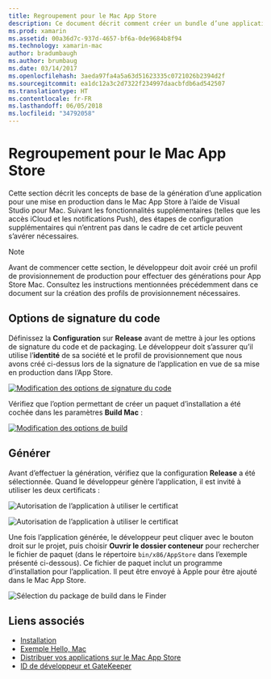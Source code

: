 ```yaml
---
title: Regroupement pour le Mac App Store
description: Ce document décrit comment créer un bundle d’une application Xamarin.Mac en vue de sa publication dans le Mac App Store. Il traite de la génération et des options de signature de code.
ms.prod: xamarin
ms.assetid: 00a36d7c-937d-4657-bf6a-0de9684b8f94
ms.technology: xamarin-mac
author: bradumbaugh
ms.author: brumbaug
ms.date: 03/14/2017
ms.openlocfilehash: 3aeda97fa4a5a63d51623335c0721026b2394d2f
ms.sourcegitcommit: ea1dc12a3c2d7322f234997daacbfdb6ad542507
ms.translationtype: HT
ms.contentlocale: fr-FR
ms.lasthandoff: 06/05/2018
ms.locfileid: "34792058"
---
```

# <a name="bundling-for-the-mac-app-store"></a>Regroupement pour le Mac App Store

Cette section décrit les concepts de base de la génération d’une application pour une mise en production dans le Mac App Store à l’aide de Visual Studio pour Mac. Suivant les fonctionnalités supplémentaires (telles que les accès iCloud et les notifications Push), des étapes de configuration supplémentaires qui n’entrent pas dans le cadre de cet article peuvent s’avérer nécessaires.

> [!NOTE]
> Avant de commencer cette section, le développeur doit avoir créé un profil de provisionnement de production pour effectuer des générations pour App Store Mac. Consultez les instructions mentionnées précédemment dans ce document sur la création des profils de provisionnement nécessaires.

## <a name="code-signing-options"></a>Options de signature du code

Définissez la **Configuration** sur **Release** avant de mettre à jour les options de signature du code et de packaging. Le développeur doit s’assurer qu’il utilise l’**identité** de sa société et le profil de provisionnement que nous avons créé ci-dessus lors de la signature de l’application en vue de sa mise en production dans l’App Store.

 [![Modification des options de signature du code](bundling-images/config02.png "Modification des options de signature du code")](bundling-images/config02-large.png#lightbox)

Vérifiez que l’option permettant de créer un paquet d’installation a été cochée dans les paramètres **Build Mac** :

[![Modification des options de build](bundling-images/config03.png "Modification des options de build")](bundling-images/config03-large.png#lightbox)

## <a name="build"></a>Générer

Avant d’effectuer la génération, vérifiez que la configuration **Release** a été sélectionnée. Quand le développeur génère l’application, il est invité à utiliser les deux certificats :

 ![Autorisation de l’application à utiliser le certificat](bundling-images/image62.png "Autorisation de l’application à utiliser le certificat")

 ![Autorisation de l’application à utiliser le certificat](bundling-images/image63.png "Autorisation de l’application à utiliser le certificat")

Une fois l’application générée, le développeur peut cliquer avec le bouton droit sur le projet, puis choisir **Ouvrir le dossier conteneur** pour rechercher le fichier de paquet (dans le répertoire `bin/x86/AppStore` dans l’exemple présenté ci-dessous).  Ce fichier de paquet inclut un programme d’installation pour l’application. Il peut être envoyé à Apple pour être ajouté dans le Mac App Store.

 ![Sélection du package de build dans le Finder](bundling-images/image64.png "Sélection du package de build dans le Finder")


## <a name="related-links"></a>Liens associés

- [Installation](/visualstudio/mac/installation/)
- [Exemple Hello, Mac](~/mac/get-started/hello-mac.md)
- [Distribuer vos applications sur le Mac App Store](https://developer.apple.com/devcenter/mac/checklist/)
- [ID de développeur et GateKeeper](https://developer.apple.com/resources/developer-id/)
